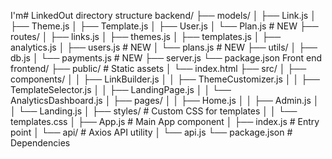 I'm# LinkedOut directory structure 
backend/
├── models/
│   ├── Link.js
│   ├── Theme.js
│   ├── Template.js
│   ├── User.js
│   └── Plan.js         # NEW
├── routes/
│   ├── links.js
│   ├── themes.js
│   ├── templates.js
│   ├── analytics.js
│   ├── users.js        # NEW
│   └── plans.js        # NEW
├── utils/
│   ├── db.js
│   └── payments.js     # NEW
├── server.js
└── package.json
Front end 
frontend/
├── public/        # Static assets
│   └── index.html
├── src/
│   ├── components/
│   │   ├── LinkBuilder.js
│   │   ├── ThemeCustomizer.js
│   │   ├── TemplateSelector.js
│   │   ├── LandingPage.js
│   │   └── AnalyticsDashboard.js
│   ├── pages/
│   │   ├── Home.js
│   │   ├── Admin.js
│   │   └── Landing.js
│   ├── styles/    # Custom CSS for templates
│   │   └── templates.css
│   ├── App.js     # Main App component
│   ├── index.js   # Entry point
│   └── api/       # Axios API utility
│       └── api.js
└── package.json   # Dependencies
